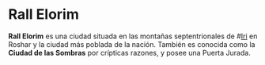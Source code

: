 # Rall Elorim

**Rall Elorim** es una ciudad situada en las montañas septentrionales de #[Iri](locations/iri) en Roshar y la ciudad más poblada de la nación. También es conocida como la **Ciudad de las Sombras** por crípticas razones, y posee una Puerta Jurada.
